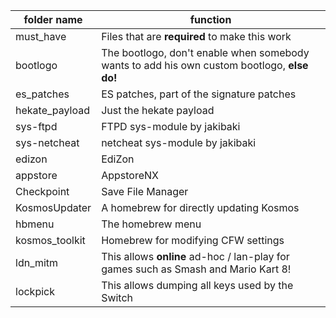 folder name | function
------------|-----------
must_have | Files that are **required** to make this work
bootlogo | The bootlogo, don't enable when somebody wants to add his own custom bootlogo, **else do!**
es_patches | ES patches, part of the signature patches
hekate_payload | Just the hekate payload
sys-ftpd | FTPD sys-module by jakibaki
sys-netcheat | netcheat sys-module by jakibaki
edizon | EdiZon
appstore | AppstoreNX
Checkpoint | Save File Manager
KosmosUpdater | A homebrew for directly updating Kosmos
hbmenu | The homebrew menu
kosmos_toolkit | Homebrew for modifying CFW settings
ldn_mitm | This allows **online** ad-hoc / lan-play for games such as Smash and Mario Kart 8!
lockpick | This allows dumping all keys used by the Switch
